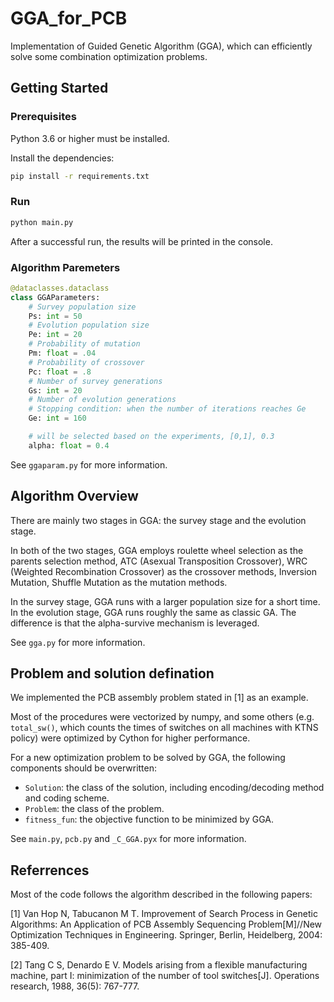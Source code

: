 # GGA_for_PCB

Implementation of Guided Genetic Algorithm (GGA), which can efficiently solve some combination optimization problems.

## Getting Started
### Prerequisites

Python 3.6 or higher must be installed.

Install the dependencies:

```bash
pip install -r requirements.txt
```
### Run

```bash
python main.py
```

After a successful run, the results will be printed in the console.

### Algorithm Paremeters

```py
@dataclasses.dataclass
class GGAParameters:
    # Survey population size
    Ps: int = 50
    # Evolution population size
    Pe: int = 20
    # Probability of mutation
    Pm: float = .04
    # Probability of crossover
    Pc: float = .8
    # Number of survey generations
    Gs: int = 20
    # Number of evolution generations
    # Stopping condition: when the number of iterations reaches Ge
    Ge: int = 160

    # will be selected based on the experiments, [0,1], 0.3
    alpha: float = 0.4
```

See `ggaparam.py` for more information.
## Algorithm Overview

There are mainly two stages in GGA: the survey stage and the evolution stage.

In both of the two stages, GGA employs roulette wheel selection as the parents selection method, ATC (Asexual Transposition Crossover), WRC (Weighted Recombination Crossover) as the crossover methods, Inversion Mutation, Shuffle Mutation as the mutation methods.

In the survey stage, GGA runs with a larger population size for a short time.
In the evolution stage, GGA runs roughly the same as classic GA. The difference is that the alpha-survive mechanism is leveraged.

See `gga.py` for more information.
## Problem and solution defination

We implemented the PCB assembly problem stated in [1] as an example.

Most of the procedures were vectorized by numpy, and some others (e.g. `total_sw()`, which counts the times of switches on all machines with KTNS policy) were optimized by Cython for higher performance.

For a new optimization problem to be solved by GGA, the following components should be overwritten:

- `Solution`: the class of the solution, including encoding/decoding method and coding scheme.
- `Problem`: the class of the problem.
- `fitness_fun`: the objective function to be minimized by GGA.

See `main.py`, `pcb.py` and `_C_GGA.pyx` for more information.

## Referrences

Most of the code follows the algorithm described in the following papers:

[1] Van Hop N, Tabucanon M T. Improvement of Search Process in Genetic Algorithms: An Application of PCB Assembly Sequencing Problem[M]//New Optimization Techniques in Engineering. Springer, Berlin, Heidelberg, 2004: 385-409.

[2] Tang C S, Denardo E V. Models arising from a flexible manufacturing machine, part I: minimization of the number of tool switches[J]. Operations research, 1988, 36(5): 767-777.

